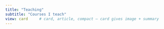 ```yaml
---
title: "Teaching"
subtitle: "Courses I teach"
view: card     # card, article, compact — card gives image + summary
---
```

